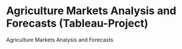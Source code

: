 # Agriculture Markets Analysis and Forecasts (Tableau-Project)
Agriculture Markets Analysis and Forecasts

